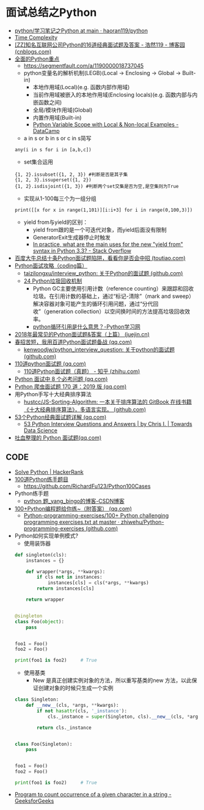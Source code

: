 # 面试总结之Python

* [python/学习笔记之Python at main · haoran119/python](https://github.com/haoran119/python/tree/main/%E5%AD%A6%E4%B9%A0%E7%AC%94%E8%AE%B0%E4%B9%8BPython)
* [Time Complexity](https://wiki.python.org/moin/TimeComplexity)
* [[ZZ]知名互联网公司Python的16道经典面试题及答案 - 浩然119 - 博客园 (cnblogs.com)](https://www.cnblogs.com/pegasus923/p/8674215.html)
* [全面的Python重点](https://mp.weixin.qq.com/s/UN2RNV8LXXlLIZ3G3Zpukw)
  * https://segmentfault.com/a/1190000018737045
  * python变量名的解析机制(LEGB)(Local -> Enclosing -> Global -> Built-in)
    * 本地作用域(Local)(e.g. 函数内部作用域)
    * 当前作用域被嵌入的本地作用域(Enclosing locals)(e.g. 函数内部与内嵌函数之间)
    * 全局/模块作用域(Global)
    * 内置作用域(Built-in)
    * [Python Variable Scope with Local & Non-local Examples - DataCamp](https://www.datacamp.com/community/tutorials/scope-of-variables-python)
  * a in s or b in s or c in s简写
  ```
  any(i in s for i in [a,b,c])
  ```
  * set集合运用
  ```
  {1, 2}.issubset({1, 2, 3}) #判断是否是其子集
  {1, 2, 3}.issuperset({1, 2})
  {1, 2}.isdisjoint({1, 3}) #判断两个set交集是否为空,是空集则为True
  ```
  * 实现从1-100每三个为一组分组
  ```
  print([[x for x in range(1,101)][i:i+3] for i in range(0,100,3)])
  ```
  * yield from与yield的区别：
    * yield from跟的是一个可迭代对象，而yield后面没有限制
    * GeneratorExit生成器停止时触发
    * [In practice, what are the main uses for the new "yield from" syntax in Python 3.3? - Stack Overflow](https://stackoverflow.com/questions/9708902/in-practice-what-are-the-main-uses-for-the-new-yield-from-syntax-in-python-3)
* [百度大牛总结十条Python面试题陷阱，看看你是否会中招 (toutiao.com)](https://www.toutiao.com/i6550223737344492039/?wid=1621651237098)
* [Python面试攻略（coding篇）](https://blog.csdn.net/u013205877/article/details/77542837)
  * [taizilongxu/interview_python: 关于Python的面试题 (github.com)](https://github.com/taizilongxu/interview_python)
  * [24 Python垃圾回收机制](https://github.com/taizilongxu/interview_python#24-python%E5%9E%83%E5%9C%BE%E5%9B%9E%E6%94%B6%E6%9C%BA%E5%88%B6)
    * Python GC主要使用引用计数（reference counting）来跟踪和回收垃圾。在引用计数的基础上，通过“标记-清除”（mark and sweep）解决容器对象可能产生的循环引用问题，通过“分代回收”（generation collection）以空间换时间的方法提高垃圾回收效率。
    * [python循环引用是什么意思？-Python学习网](https://www.py.cn/jishu/jichu/27568.html)
* [2018年最常见的Python面试题&答案（上篇） (juejin.cn)](https://juejin.cn/post/6844903654143557646)
* [春招苦短，我用百道Python面试题备战 (qq.com)](https://mp.weixin.qq.com/s/qaMiTgRaeDRS59N4DiCYNw)
  * [kenwoodjw/python_interview_question: 关于python的面试题 (github.com)](https://github.com/kenwoodjw/python_interview_question)
* [110道python面试题 (qq.com)](https://mp.weixin.qq.com/s/DlD64oec7P-rNIFoN6DN1g)
  * [110道Python面试题（真题） - 知乎 (zhihu.com)](https://zhuanlan.zhihu.com/p/54430650)
* [Python 面试中 8 个必考问题 (qq.com)](https://mp.weixin.qq.com/s/04eZJyvj0TjBnw8_4M9X9A)
* [Python 爬虫面试题 170 道：2019 版 (qq.com)](https://mp.weixin.qq.com/s/W50_dlTH_NRpz9SqTZx80Q)
* 用Python手写十大经典排序算法
  * [hustcc/JS-Sorting-Algorithm: 一本关于排序算法的 GitBook 在线书籍 《十大经典排序算法》，多语言实现。 (github.com)](https://github.com/hustcc/JS-Sorting-Algorithm)
* [53个Python经典面试题详解 (qq.com)](https://mp.weixin.qq.com/s/Ck1tcCez2BwGlOla6tjGWA)
  * [53 Python Interview Questions and Answers | by Chris I. | Towards Data Science](https://towardsdatascience.com/53-python-interview-questions-and-answers-91fa311eec3f)
* [吐血整理的 Python 面试题(qq.com)](https://mp.weixin.qq.com/s/4GUHtSxGhBaBVfMMsX8lOQ)

## CODE

* [Solve Python | HackerRank](https://www.hackerrank.com/domains/python?badge_type=python)
* [100道Python练手题目](https://mp.weixin.qq.com/s/0y19nH3nxkAPmB52EAMvLA)
  * https://github.com/RichardFu123/Python100Cases
* Python练手题
  * [python 题_yang_bingo的博客-CSDN博客](https://blog.csdn.net/yang_bingo/article/details/80285205)
* [100+Python编程题给你练~（附答案） (qq.com)](https://mp.weixin.qq.com/s?__biz=Mzg4NDQwNTI0OQ==&mid=2247523362&idx=4&sn=31ce0678907d603c3ddc92eb4e665f34&source=41#wechat_redirect)
  * [Python-programming-exercises/100+ Python challenging programming exercises.txt at master · zhiwehu/Python-programming-exercises (github.com)](https://github.com/zhiwehu/Python-programming-exercises/blob/master/100%2B%20Python%20challenging%20programming%20exercises.txt)
* Python如何实现单例模式?
  * 使用装饰器
  ```python
  def singleton(cls):
      instances = {}

      def wrapper(*args, **kwargs):
          if cls not in instances:
              instances[cls] = cls(*args, **kwargs)
          return instances[cls]

      return wrapper


  @singleton
  class Foo(object):
      pass


  foo1 = Foo()
  foo2 = Foo()

  print(foo1 is foo2)     # True
  ```
  * 使用基类
    * New 是真正创建实例对象的方法，所以重写基类的new 方法，以此保证创建对象的时候只生成一个实例
  ```python
  class Singleton:
      def __new__(cls, *args, **kwargs):
          if not hasattr(cls, '_instance'):
              cls._instance = super(Singleton, cls).__new__(cls, *args, **kwargs)

          return cls._instance


  class Foo(Singleton):
      pass


  foo1 = Foo()
  foo2 = Foo()

  print(foo1 is foo2)     # True
  ```
* [Program to count occurrence of a given character in a string - GeeksforGeeks](https://www.geeksforgeeks.org/program-count-occurrence-given-character-string/?ref=gcse)
